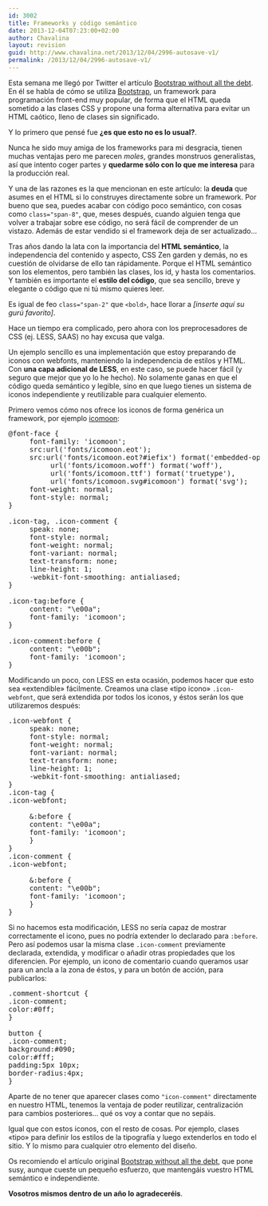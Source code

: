 ```yaml
---
id: 3002
title: Frameworks y código semántico
date: 2013-12-04T07:23:00+02:00
author: Chavalina
layout: revision
guid: http://www.chavalina.net/2013/12/04/2996-autosave-v1/
permalink: /2013/12/04/2996-autosave-v1/
---
```

Esta semana me llegó por Twitter el artículo [Bootstrap without all the debt](https://coderwall.com/p/wixovg). En él se habla de cómo se utiliza [Bootstrap](http://getbootstrap.com/), un framework para programación front-end muy popular, de forma que el HTML queda sometido a las clases CSS y propone una forma alternativa para evitar un HTML caótico, lleno de clases sin significado.

Y lo primero que pensé fue **¿es que esto no es lo usual?**.

Nunca he sido muy amiga de los frameworks para mi desgracia, tienen muchas ventajas pero me parecen _moles_, grandes monstruos generalistas, así que intento coger partes y **quedarme sólo con lo que me interesa** para la producción real.

Y una de las razones es la que mencionan en este artículo: la **deuda** que asumes en el HTML si lo construyes directamente sobre un framework. Por bueno que sea, puedes acabar con código poco semántico, con cosas como `class="span-8"`, que, meses después, cuando alguien tenga que volver a trabajar sobre ese código, no será fácil de comprender de un vistazo. Además de estar vendido si el framework deja de ser actualizado…

Tras años dando la lata con la importancia del **HTML semántico**, la independencia del contenido y aspecto, CSS Zen garden y demás, no es cuestión de olvidarse de ello tan rápidamente. Porque el HTML semántico son los elementos, pero también las clases, los id, y hasta los comentarios. Y también es importante el **estilo del código**, que sea sencillo, breve y elegante o código que ni tú mismo quieres leer.

Es igual de feo `class="span-2"` que `<bold>`, hace llorar a _[inserte aquí su gurú favorito]_.

Hace un tiempo era complicado, pero ahora con los preprocesadores de CSS (ej. LESS, SAAS) no hay excusa que valga.

Un ejemplo sencillo es una implementación que estoy preparando de iconos con webfonts, manteniendo la independencia de estilos y HTML. Con **una capa adicional de LESS**, en este caso, se puede hacer fácil (y seguro que mejor que yo lo he hecho). No solamente ganas en que el código queda semántico y legible, sino en que luego tienes un sistema de iconos independiente y reutilizable para cualquier elemento.

Primero vemos cómo nos ofrece los iconos de forma genérica un framework, por ejemplo [icomoon](http://icomoon.io/):

<pre class="prettyprint lang-css">@font-face {
     font-family: 'icomoon';
     src:url('fonts/icomoon.eot');
     src:url('fonts/icomoon.eot?#iefix') format('embedded-opentype'),
          url('fonts/icomoon.woff') format('woff'),
          url('fonts/icomoon.ttf') format('truetype'),
          url('fonts/icomoon.svg#icomoon') format('svg');
     font-weight: normal;
     font-style: normal;
}

.icon-tag, .icon-comment {
     speak: none;
     font-style: normal;
     font-weight: normal;
     font-variant: normal;
     text-transform: none;
     line-height: 1;
     -webkit-font-smoothing: antialiased;
}

.icon-tag:before {
     content: "\e00a";
     font-family: 'icomoon';
}

.icon-comment:before {
     content: "\e00b";
     font-family: 'icomoon';
}</pre>

Modificando un poco, con LESS en esta ocasión, podemos hacer que esto sea «extendible» fácilmente. Creamos una clase «tipo icono» `.icon-webfont`, que será extendida por todos los iconos, y éstos serán los que utilizaremos después:

<pre class="prettyprint lang-css">.icon-webfont {
     speak: none;
     font-style: normal;
     font-weight: normal;
     font-variant: normal;
     text-transform: none;
     line-height: 1;
     -webkit-font-smoothing: antialiased;
}
.icon-tag {
.icon-webfont;

     &:before {
     content: "\e00a";
     font-family: 'icomoon';
     }
}
.icon-comment {
.icon-webfont;

     &:before {
     content: "\e00b";
     font-family: 'icomoon';
     }
}
</pre>

Si no hacemos esta modificación, LESS no sería capaz de mostrar correctamente el icono, pues no podría extender lo declarado para `:before`. Pero así podemos usar la misma clase `.icon-comment` previamente declarada, extendida, y modificar o añadir otras propiedades que los diferencien. Por ejemplo, un icono de comentario cuando queramos usar para un ancla a la zona de éstos, y para un botón de acción, para publicarlos:

<pre class="prettyprint lang-css">.comment-shortcut {
.icon-comment;
color:#0ff;
}

button {
.icon-comment;
background:#090;
color:#fff;
padding:5px 10px;
border-radius:4px;
}
</pre>

Aparte de no tener que aparecer clases como `"icon-comment"` directamente en nuestro HTML, tenemos la ventaja de poder reutilizar, centralización para cambios posteriores… qué os voy a contar que no sepáis.

Igual que con estos iconos, con el resto de cosas. Por ejemplo, clases «tipo» para definir los estilos de la tipografía y luego extenderlos en todo el sitio. Y lo mismo para cualquier otro elemento del diseño.

Os recomiendo el artículo original [Bootstrap without all the debt](https://coderwall.com/p/wixovg), que pone susy, aunque cueste un pequeño esfuerzo, que mantengáis vuestro HTML semántico e independiente.

**Vosotros mismos dentro de un año lo agradeceréis**.